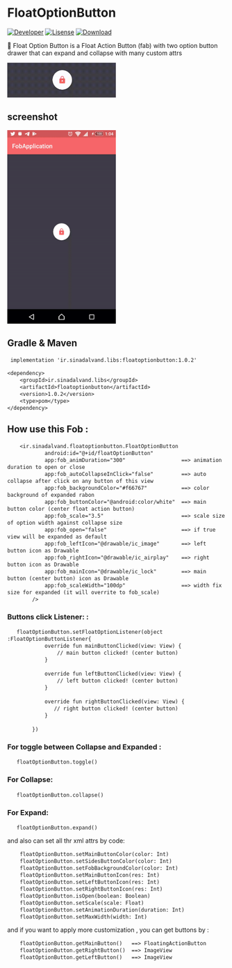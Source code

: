 # FloatOptionButton

[![Developer](https://img.shields.io/badge/developer-sina%20dalvand-orange)](https://github.com/sinadalvand)
[![Lisense](https://img.shields.io/badge/License-Apache%202-lightgrey.svg)](https://www.apache.org/licenses/LICENSE-2.0)
[![Download](https://img.shields.io/maven-central/v/ir.sinadalvand.libs/floatoptionbutton?label=version%3A) ](https://bintray.com/sinadalvand/maven/FloatOptionButton/1.0.2/link)


🎈 Float Option Button is a Float Action Button (fab)  with two option button drawer that can expand and collapse with many custom attrs



<img src="https://github.com/sinadalvand/FloatOptionButton/blob/master/art/image.gif" width="250"/>


## screenshot
<img src="https://github.com/sinadalvand/FloatOptionButton/blob/master/art/preview.gif" width="250"/>


## Gradle & Maven
```
 implementation 'ir.sinadalvand.libs:floatoptionbutton:1.0.2'
```
```
<dependency>
	<groupId>ir.sinadalvand.libs</groupId>
	<artifactId>floatoptionbutton</artifactId>
	<version>1.0.2</version>
	<type>pom</type>
</dependency>
```


## How use this Fob :
```	
	<ir.sinadalvand.floatoptionbutton.FloatOptionButton
			android:id="@+id/floatOptionButton"
			app:fob_animDuration="300"                  ==> animation duration to open or close
			app:fob_autoCollapseInClick="false"         ==> auto collapse after click on any button of this view
			app:fob_backgroundColor="#f66767"           ==> color background of expanded rabon
			app:fob_buttonColor="@android:color/white"  ==> main button color (center float action button)
			app:fob_scale="3.5"                         ==> scale size of option width against collapse size
			app:fob_open="false"                        ==> if true view will be expanded as default 
			app:fob_leftIcon="@drawable/ic_image"       ==> left button icon as Drawable
			app:fob_rightIcon="@drawable/ic_airplay"    ==> right button icon as Drawable
			app:fob_mainIcon="@drawable/ic_lock"        ==> main button (center button) icon as Drawable
			app:fob_scaleWidth="100dp"                  ==> width fix size for expanded (it will overrite to fob_scale)
		/>
```


### Buttons click Listener: :
```
   floatOptionButton.setFloatOptionListener(object :FloatOptionButtonListener{
            override fun mainButtonClicked(view: View) {
				// main button clicked! (center button)
            }

            override fun leftButtonClicked(view: View) {
				// left button clicked! (center button)
            }

            override fun rightButtonClicked(view: View) {
               // right button clicked! (center button)
            }

        })
```



### For toggle between Collapse and Expanded :
```
   floatOptionButton.toggle()
```


### For Collapse:
```
   floatOptionButton.collapse()
```

### For Expand:
```
   floatOptionButton.expand()
```


and also can set all thr xml attrs by code:
```
	floatOptionButton.setMainButtonColor(color: Int) 
	floatOptionButton.setSidesButtonColor(color: Int)
	floatOptionButton.setFobBackgroundColor(color: Int)
	floatOptionButton.setMainButtonIcon(res: Int)
	floatOptionButton.setLeftButtonIcon(res: Int)
	floatOptionButton.setRightButtonIcon(res: Int)
	floatOptionButton.isOpen(boolean: Boolean)
	floatOptionButton.setScale(scale: Float)
	floatOptionButton.setAnimationDuration(duration: Int)
	floatOptionButton.setMaxWidth(width: Int)
```


and if you want to apply more customization , you can get buttons by : 
```
	floatOptionButton.getMainButton()   ==> FloatingActionButton
	floatOptionButton.getRightButton()  ==> ImageView
	floatOptionButton.getLeftButton()   ==> ImageView
```

